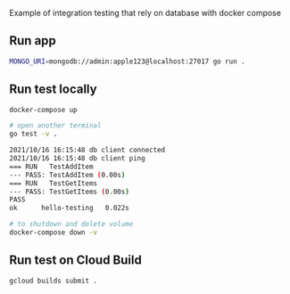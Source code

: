 Example of integration testing that rely on database with docker compose

## Run app

```bash
MONGO_URI=mongodb://admin:apple123@localhost:27017 go run .
```

## Run test locally

```bash
docker-compose up
```

```bash
# open another terminal
go test -v .

2021/10/16 16:15:48 db client connected
2021/10/16 16:15:48 db client ping
=== RUN   TestAddItem
--- PASS: TestAddItem (0.00s)
=== RUN   TestGetItems
--- PASS: TestGetItems (0.00s)
PASS
ok      hello-testing   0.022s
```

```bash
# to shutdown and delete volume
docker-compose down -v
```

## Run test on Cloud Build

```bash
gcloud builds submit .
```
